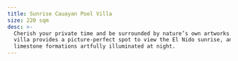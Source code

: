 ```yaml
---
title: Sunrise Cauayan Pool Villa
size: 220 sqm
desc: >-
  Cherish your private time and be surrounded by nature’s own artworks. This
  villa provides a picture-perfect spot to view the El Nido sunrise, and the
  limestone formations artfully illuminated at night.
---
```


